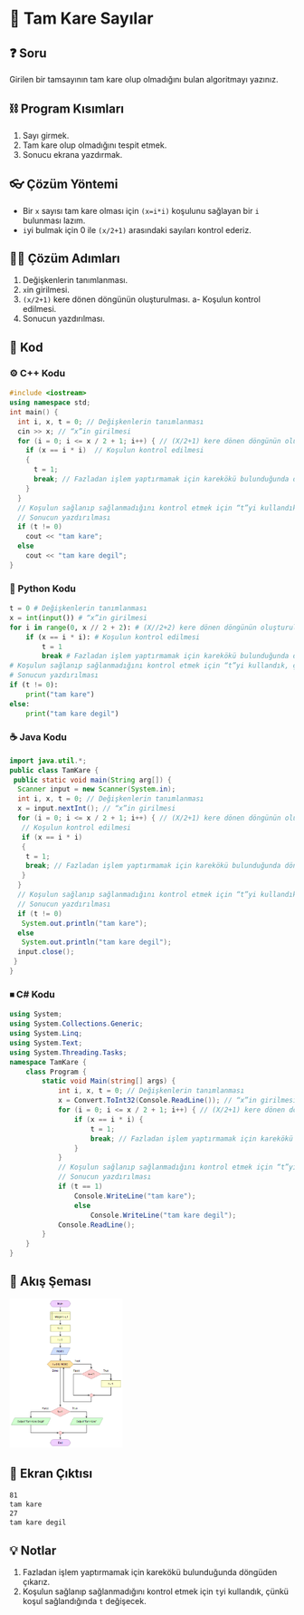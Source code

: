 # 🔲 Tam Kare Sayılar

<!-- ----------------------------- Soru ----------------------------------- -->

## ❓ Soru
Girilen bir tamsayının tam kare olup olmadığını bulan algoritmayı yazınız.

<!-- ----------------------------- Program Kısımları ----------------------------------- -->

## ⛓ Program Kısımları
1. Sayı girmek.
2. Tam kare olup olmadığını tespit etmek.
3. Sonucu ekrana yazdırmak.

<!-- ----------------------------- Çözüm Yöntemi ----------------------------------- -->
   
## 👓 Çözüm Yöntemi 
- Bir `x` sayısı tam kare olması için `(x=i*i)` koşulunu sağlayan bir `i` bulunması lazım.
- `i`yi bulmak için 0 ile `(x/2+1)` arasındaki sayıları kontrol ederiz.

<!-- ----------------------------- Çözüm Adımları ----------------------------------- -->

## 👩‍🔧 Çözüm Adımları
1. Değişkenlerin tanımlanması.
2. `x`in girilmesi.
3. `(x/2+1)` kere dönen döngünün oluşturulması.
a- Koşulun kontrol edilmesi.
4. Sonucun yazdırılması.

<!-- ----------------------------- Kodlar ----------------------------------- -->

## 🤖 Kod

[//]: ------------------------------------------------------------------------------
<!-- ----------------------------- C++ Kodu ----------------------------------- -->
[//]: ------------------------------------------------------------------------------

### ⚙ C++ Kodu

```cpp
#include <iostream>
using namespace std;
int main() {
  int i, x, t = 0; // Değişkenlerin tanımlanması
  cin >> x; // “x”in girilmesi
  for (i = 0; i <= x / 2 + 1; i++) { // (X/2+1) kere dönen döngünün oluşturulması
    if (x == i * i)  // Koşulun kontrol edilmesi
    {
      t = 1;
      break; // Fazladan işlem yaptırmamak için karekökü bulunduğunda döngüden çıkarız
    }
  }
  // Koşulun sağlanıp sağlanmadığını kontrol etmek için “t”yi kullandık, çünkü koşul sağlandığında “t” değişecek
  // Sonucun yazdırılması
  if (t != 0)
    cout << "tam kare";
  else
    cout << "tam kare degil";
}
```

[//]: ------------------------------------------------------------------------------
<!-- ----------------------------- Python Kodu ----------------------------------- -->
[//]: ------------------------------------------------------------------------------

### 🐍 Python Kodu

```py
t = 0 # Değişkenlerin tanımlanması
x = int(input()) # “x”in girilmesi
for i in range(0, x // 2 + 2): # (X//2+2) kere dönen döngünün oluşturulması
    if (x == i * i): # Koşulun kontrol edilmesi
        t = 1
        break # Fazladan işlem yaptırmamak için karekökü bulunduğunda döngüden çıkarız
# Koşulun sağlanıp sağlanmadığını kontrol etmek için “t”yi kullandık, çünkü koşul sağlandığında “t” değişecek
# Sonucun yazdırılması
if (t != 0):
    print("tam kare")
else:
    print("tam kare degil")
```

[//]: ------------------------------------------------------------------------------
<!-- ----------------------------- Java Kodu ----------------------------------- -->
[//]: ------------------------------------------------------------------------------

### ☕ Java Kodu

```java
import java.util.*;
public class TamKare {
 public static void main(String arg[]) {
  Scanner input = new Scanner(System.in);
  int i, x, t = 0; // Değişkenlerin tanımlanması
  x = input.nextInt(); // “x”in girilmesi
  for (i = 0; i <= x / 2 + 1; i++) { // (X/2+1) kere dönen döngünün oluşturulması
   // Koşulun kontrol edilmesi
   if (x == i * i) 
   {
    t = 1;
    break; // Fazladan işlem yaptırmamak için karekökü bulunduğunda döngüden çıkarız
   }
  }
  // Koşulun sağlanıp sağlanmadığını kontrol etmek için “t”yi kullandık, çünkü koşul sağlandığında “t” değişecek
  // Sonucun yazdırılması
  if (t != 0)
   System.out.println("tam kare"); 
  else
   System.out.println("tam kare degil");
  input.close();
 }
}
```

[//]: ------------------------------------------------------------------------------
<!-- ----------------------------- C# Kodu ----------------------------------- -->
[//]: ------------------------------------------------------------------------------

### ⏹ C# Kodu

```cs
using System;
using System.Collections.Generic;
using System.Linq;
using System.Text;
using System.Threading.Tasks;
namespace TamKare {
    class Program {
        static void Main(string[] args) {
            int i, x, t = 0; // Değişkenlerin tanımlanması
            x = Convert.ToInt32(Console.ReadLine()); // “x”in girilmesi
            for (i = 0; i <= x / 2 + 1; i++) { // (X/2+1) kere dönen döngünün oluşturulması
                if (x == i * i) {
                    t = 1;
                    break; // Fazladan işlem yaptırmamak için karekökü bulunduğunda döngüden çıkarız
                }
            }
            // Koşulun sağlanıp sağlanmadığını kontrol etmek için “t”yi kullandık, çünkü koşul sağlandığında “t” değişecek
            // Sonucun yazdırılması
            if (t == 1)
                Console.WriteLine("tam kare");
		        else
			        Console.WriteLine("tam kare degil");
            Console.ReadLine();
        }
    }
}
```

<!-- ----------------------------- Akış Şeması ----------------------------------- -->

## 🧩 Akış Şeması

<img src="./TamKareSema.png" width="200"  />

<!-- ----------------------------- Ekran Çıktısı ----------------------------------- -->

## 🎉 Ekran Çıktısı

```
81
tam kare
27
tam kare degil
```

<!-- ----------------------------- Notlar ----------------------------------- -->

## 💡 Notlar 
1. Fazladan işlem yaptırmamak için karekökü bulunduğunda döngüden çıkarız.
2. Koşulun sağlanıp sağlanmadığını kontrol etmek için `t`yi kullandık, çünkü koşul sağlandığında `t` değişecek.